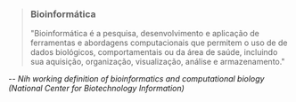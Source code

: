<!-- .slide: data-background="../shared/img/code-nh-view.jpg" -->


> ### Bioinformática
>
> "Bioinformática é a pesquisa, desenvolvimento e aplicação de ferramentas e abordagens computacionais que permitem o uso de de dados biológicos, comportamentais ou da área de saúde, incluindo sua aquisição, organização, visualização, análise e armazenamento."

-- <cite> Nih working definition of bioinformatics and computational biology (National Center for Biotechnology Information)</cite>
